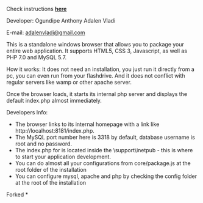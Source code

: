 Check instructions  **[here](https://github.com/albsector/webTOnative/wiki/home)**

Developer: Ogundipe Anthony
	   Adalen   Vladi

E-mail: adalenvladi@gmail.com


This is a standalone windows browser that allows you to package your entire web application. 
It supports HTML5, CSS 3, Javascript, as well as PHP 7.0 and MySQL 5.7.


How it works:
It does not need an installation, you just run it directly from a pc, you can even run from your flashdrive. 
And it does not conflict with regular servers like wamp or other apache server.

Once the browser loads, it starts its internal php server and displays the default index.php almost immediately.

Developers Info:
- The browser links to its internal homepage with a link like http://localhost:8181/index.php. 
- The MySQL port number here is 3318 by default, database username is root and no password. 
- The index.php for is located inside the \support\inetpub - this is where to start your application development.
- You can do almost all your configurations from core/package.js at the root folder of the installation
- You can configure mysql, apache and php by checking the config folder at the root of the installation

Forked *
